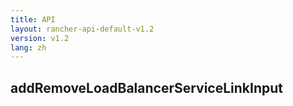 ```yaml
---
title: API
layout: rancher-api-default-v1.2
version: v1.2
lang: zh
---
```


## addRemoveLoadBalancerServiceLinkInput





